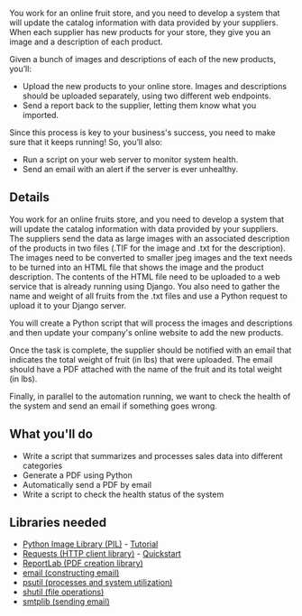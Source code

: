 You work for an online fruit store, and you need to develop a system that will update the catalog information with data provided by your suppliers. When each supplier has new products for your store, they give you an image and a description of each product.

Given a bunch of images and descriptions of each of the new products, you’ll:
- Upload the new products to your online store. Images and descriptions should be uploaded separately, using two different web endpoints.
- Send a report back to the supplier, letting them know what you imported.

Since this process is key to your business's success, you need to make sure that it keeps running! So, you’ll also:
- Run a script on your web server to monitor system health.
- Send an email with an alert if the server is ever unhealthy.

## Details
You work for an online fruits store, and you need to develop a system that will update the catalog information with data provided by your suppliers. The suppliers send the data as large images with an associated description of the products in two files (.TIF for the image and .txt for the description). The images need to be converted to smaller jpeg images and the text needs to be turned into an HTML file that shows the image and the product description. The contents of the HTML file need to be uploaded to a web service that is already running using Django. You also need to gather the name and weight of all fruits from the .txt files and use a Python request to upload it to your Django server.

You will create a Python script that will process the images and descriptions and then update your company's online website to add the new products.

Once the task is complete, the supplier should be notified with an email that indicates the total weight of fruit (in lbs) that were uploaded. The email should have a PDF attached with the name of the fruit and its total weight (in lbs). 

Finally, in parallel to the automation running, we want to check the health of the system and send an email if something goes wrong. 

## What you'll do
- Write a script that summarizes and processes sales data into different categories 
- Generate a PDF using Python
- Automatically send a PDF by email 
- Write a script to check the health status of the system 

## Libraries needed
- [Python Image Library (PIL)](https://pillow.readthedocs.io/) - [Tutorial](https://pillow.readthedocs.io/en/stable/handbook/tutorial.html)
- [Requests (HTTP client library)](https://requests.readthedocs.io/) - [Quickstart](https://requests.readthedocs.io/en/master/user/quickstart/)
- [ReportLab (PDF creation library)](https://www.reportlab.com/docs/reportlab-userguide.pdf)
- [email (constructing email)](https://docs.python.org/3/library/email.examples.html)
- [psutil (processes and system utilization)](https://psutil.readthedocs.io/)
- [shutil (file operations)](https://docs.python.org/3/library/shutil.html)
- [smtplib (sending email)](https://docs.python.org/3/library/smtplib.html)